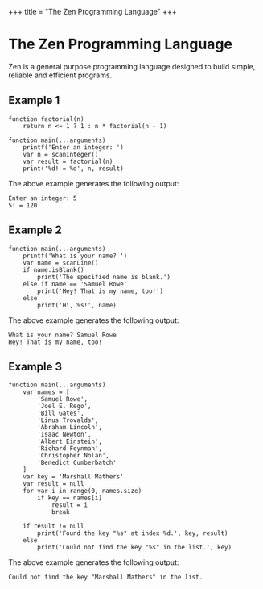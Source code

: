 +++
title = "The Zen Programming Language"
+++

# The Zen Programming Language

Zen is a general purpose programming language designed to build simple, reliable and efficient programs.

## Example 1

```
function factorial(n)
    return n <= 1 ? 1 : n * factorial(n - 1)

function main(...arguments)
    printf('Enter an integer: ')
    var n = scanInteger()
    var result = factorial(n)
    print('%d! = %d', n, result)
```

The above example generates the following output:

```
Enter an integer: 5
5! = 120
```

## Example 2
```
function main(...arguments)
    printf('What is your name? ')
    var name = scanLine()
    if name.isBlank()
        print('The specified name is blank.')
    else if name == 'Samuel Rowe'
        print('Hey! That is my name, too!')
    else
        print('Hi, %s!', name)
```

The above example generates the following output:

```
What is your name? Samuel Rowe
Hey! That is my name, too!
```

## Example 3

```
function main(...arguments)
    var names = [
        'Samuel Rowe',
        'Joel E. Rego',
        'Bill Gates',
        'Linus Trovalds',
        'Abraham Lincoln',
        'Isaac Newton',
        'Albert Einstein',
        'Richard Feynman',
        'Christopher Nolan',
        'Benedict Cumberbatch'
    ]
    var key = 'Marshall Mathers'
    var result = null
    for var i in range(0, names.size)
        if key == names[i]
            result = i
            break

    if result != null
        print('Found the key "%s" at index %d.', key, result)
    else
        print('Could not find the key "%s" in the list.', key)
```

The above example generates the following output:

```
Could not find the key "Marshall Mathers" in the list.
```